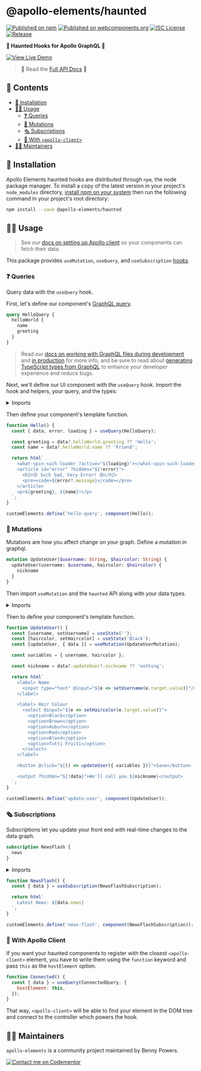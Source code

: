 # @apollo-elements/haunted

[![Published on npm](https://img.shields.io/npm/v/@apollo-elements/haunted.svg)](https://www.npmjs.com/package/@apollo-elements/haunted)
[![Published on webcomponents.org](https://img.shields.io/badge/webcomponents.org-published-blue.svg)](https://www.webcomponents.org/element/@apollo-elements/haunted)
[![ISC License](https://img.shields.io/npm/l/@apollo-elements/haunted)](https://github.com/apollo-elements/apollo-elements/blob/main/LICENCE.md)
[![Release](https://github.com/apollo-elements/apollo-elements/workflows/Release/badge.svg)](https://github.com/apollo-elements/apollo-elements/actions)

<strong>👾 Haunted Hooks for Apollo GraphQL 🚀</strong>

<wcd-live data-title="Live Demo">

[![View Live Demo][1]][2]

[1]: https://img.shields.io/badge/Live%20Demo-WebComponents.dev-informational?style=for-the-badge
[2]: https://webcomponents.dev/edit/UJQKqT0Mb6s5qvEVsnjWsrc/index.js

</wcd-live>

> 🔎 Read the [Full API Docs](https://apolloelements.dev/api/libraries/haunted/) 🔎

## 📓 Contents
- [🔧 Installation](#-installation)
- [👩‍🚀 Usage](#-usage)
  - [❓ Queries](#-queries)
  - [👾 Mutations](#-mutations)
  - [🗞 Subscriptions](#-subscriptions)
  - [📲 With `<apollo-client>`](#-with-apollo-client)
- [👷‍♂️ Maintainers](#-maintainers)

## 🔧 Installation

Apollo Elements haunted hooks are distributed through `npm`, the node package manager. To install a copy of the latest version in your project's `node_modules` directory, [install npm on your system](https://www.npmjs.com/get-npm) then run the following command in your project's root directory:

```bash
npm install --save @apollo-elements/haunted
```

## 👩‍🚀 Usage

> See our [docs on setting up Apollo client](https://apolloelements.dev/guides/getting-started/apollo-client/) so your components can fetch their data.

This package provides `useMutation`, `useQuery`, and `useSubscription` [hooks](https://github.com/matthewp/haunted).

### ❓ Queries
Query data with the `useQuery` hook.

First, let's define our component's [GraphQL query](https://graphql.org/learn/queries/).

<code-copy>

```graphql
query HelloQuery {
  helloWorld {
    name
    greeting
  }
}
```

</code-copy>

> Read our [docs on working with GraphQL files during development](https://apolloelements.dev/guides/getting-started/buildless-development/) and [in production](https://apolloelements.dev/guides/getting-started/building-for-production/) for more info, and be sure to read about [generating TypeScript types from GraphQL](https://apolloelements.dev/guides/getting-started/codegen/) to enhance your developer experience and reduce bugs.

Next, we'll define our UI component with the `useQuery` hook. Import the hook and helpers, your query, and the types:

<details>

<summary>Imports</summary>

<code-copy>

```ts
import { useQuery, component, html } from '@apollo-elements/haunted';

import { HelloQuery } from './Hello.query.graphql';

declare global {
  interface HTMLElementTagNameMap {
    'hello-query': HTMLElement
  }
}
```

</code-copy>

</details>

Then define your component's template function.

<code-copy>

```ts
function Hello() {
  const { data, error, loading } = useQuery(HelloQuery);

  const greeting = data?.helloWorld.greeting ?? 'Hello';
  const name = data?.helloWorld.name ?? 'Friend';

  return html`
    <what-spin-such-loader ?active="${loading}"></what-spin-such-loader>
    <article id="error" ?hidden="${!error}">
      <h2>😢 Such Sad, Very Error! 😰</h2>
      <pre><code>${error?.message}</code></pre>
    </article>
    <p>${greeting}, ${name}!</p>
  `;
}

customElements.define('hello-query', component(Hello));
```

</code-copy>

### 👾 Mutations

Mutations are how you affect change on your graph. Define a mutation in graphql.

<code-copy>

```graphql
mutation UpdateUser($username: String, $haircolor: String) {
  updateUser(username: $username, haircolor: $haircolor) {
    nickname
  }
}
```

</code-copy>

Then import `useMutation` and the `haunted` API along with your data types.

<details>

<summary>Imports</summary>

<code-copy>

```ts
import { useMutation, useState, component, html } from '@apollo-elements/haunted';

import { UpdateUserMutation } from './UpdateUser.mutation.graphql';

declare global {
  interface HTMLElementTagNameMap {
    'update-user': HTMLElement;
  }
}
```

</code-copy>

</details>

Then to define your component's template function.

<code-copy>

```ts
function UpdateUser() {
  const [username, setUsername] = useState('');
  const [haircolor, setHaircolor] = useState('Black');
  const [updateUser, { data }] = useMutation(UpdateUserMutation);

  const variables = { username, haircolor };

  const nickname = data?.updateUser?.nickname ?? 'nothing';

  return html`
    <label> Name
      <input type="text" @input="${e => setUsername(e.target.value)}"/>
    </label>

    <label> Hair Colour
      <select @input="${e => setHaircolor(e.target.value)}">
        <option>Black</option>
        <option>Brown</option>
        <option>Auburn</option>
        <option>Red</option>
        <option>Blond</option>
        <option>Tutti Fruiti</option>
      </select>
    </label>

    <button @click="${() => updateUser({ variables })}">Save</button>

    <output ?hidden="${!data}">We'll call you ${nickname}</output>
  `;
}

customElements.define('update-user', component(UpdateUser));
```

</code-copy>

### 🗞 Subscriptions

Subscriptions let you update your front end with real-time changes to the data graph.

<code-copy>

```graphql
subscription NewsFlash {
  news
}
```

</code-copy>

<details>

<summary>Imports</summary>

<code-copy>

```ts
import { useSubscription, component, html } from '@apollo-elements/haunted';

import { NewsFlashSubscription } from './NewsFlash.subscription.graphql';

declare global {
  interface HTMLElementTagNameMap {
    'news-flash': HTMLElement;
  }
}
```

</code-copy>

</details>

```ts
function NewsFlash() {
  const { data } = useSubscription(NewsFlashSubscription);

  return html`
    Latest News: ${data.news}
  `;
}

customElements.define('news-flash', component(NewsFlashSubscription));
```

</code-copy>

### 📲 With Apollo Client

If you want your haunted components to register with the closest `<apollo-client>` element, you have to write them using the `function` keyword and pass `this` as the `hostElement` option.

```js
function Connected() {
  const { data } = useQuery(ConnectedQuery, {
    hostElement: this,
  });
}
```

That way, `<apollo-client>` will be able to find your element in the DOM tree and connect to the controller which powers the hook.

## 👷‍♂️ Maintainers
`apollo-elements` is a community project maintained by Benny Powers.

[![Contact me on Codementor](https://cdn.codementor.io/badges/contact_me_github.svg)](https://www.codementor.io/bennyp?utm_source=github&utm_medium=button&utm_term=bennyp&utm_campaign=github)
